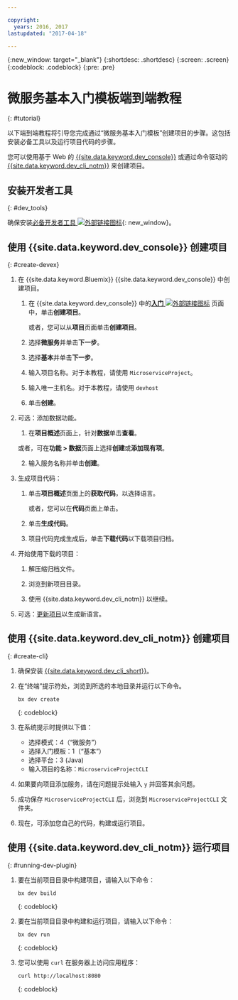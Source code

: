 ```yaml
---

copyright:
  years: 2016, 2017
lastupdated: "2017-04-18"

---
```

{:new_window: target="_blank"}
{:shortdesc: .shortdesc}
{:screen: .screen}
{:codeblock: .codeblock}
{:pre: .pre}

# 微服务基本入门模板端到端教程
{: #tutorial}

以下端到端教程将引导您完成通过“微服务基本入门模板”创建项目的步骤。这包括安装必备工具以及运行项目代码的步骤。

您可以使用基于 Web 的 [{{site.data.keyword.dev_console}}](#create-devex) 或通过命令驱动的 [{{site.data.keyword.dev_cli_notm}}](#create-cli) 来创建项目。

## 安装开发者工具
{: #dev_tools}

确保安装[必备开发者工具 ![外部链接图标](../icons/launch-glyph.svg "外部链接图标")](get_code.html#prereq-dev-tools){: new_window}。


## 使用 {{site.data.keyword.dev_console}} 创建项目
{: #create-devex}

1. 在 {{site.data.keyword.Bluemix}} {{site.data.keyword.dev_console}} 中创建项目。

	1. 在 {{site.data.keyword.dev_console}} 中的[**入门** ![外部链接图标](../icons/launch-glyph.svg "外部链接图标")](https://console.ng.bluemix.net/developer/getting-started/) 页面中，单击**创建项目**。

		或者，您可以从**项目**页面单击**创建项目**。

	2. 选择**微服务**并单击**下一步**。

	3. 选择**基本**并单击**下一步**。

	4. 输入项目名称。对于本教程，请使用 `MicroserviceProject`。   

	5. 输入唯一主机名。对于本教程，请使用 `devhost` 
   
	6. 单击**创建**。

2. 可选：添加数据功能。

	1. 在**项目概述**页面上，针对**数据**单击**查看**。

      或者，可在**功能 > 数据**页面上选择**创建**或**添加现有项**。

   2. 输入服务名称并单击**创建**。

3. 生成项目代码：

	1. 单击**项目概述**页面上的**获取代码**，以选择语言。
   
		或者，您可以在**代码**页面上单击。
      
	2. 单击**生成代码**。
   
	3. 项目代码完成生成后，单击**下载代码**以下载项目归档。

4. 开始使用下载的项目：

	1. 解压缩归档文件。
	
	2. 浏览到新项目目录。
	
	3. 使用 {{site.data.keyword.dev_cli_notm}} 以继续。

5. 可选：[更新项目](project_overview_page.html#update_language)以生成新语言。


## 使用 {{site.data.keyword.dev_cli_notm}} 创建项目
{: #create-cli}

1. 确保安装 [{{site.data.keyword.dev_cli_short}}](dev_cli.html)。

2. 在“终端”提示符处，浏览到所选的本地目录并运行以下命令。
  
	```
	bx dev create
	```
	{: codeblock}

3. 在系统提示时提供以下值：

	* 选择模式：4（“微服务”）
	* 选择入门模板：1（“基本”）
	* 选择平台：3 (Java)
	* 输入项目的名称：`MicroserviceProjectCLI`

4. 如果要向项目添加服务，请在问题提示处输入 `y` 并回答其余问题。

5. 成功保存 `MicroserviceProjectCLI` 后，浏览到 `MicroserviceProjectCLI` 文件夹。

6. 现在，可添加您自己的代码，构建或运行项目。
 
 
## 使用 {{site.data.keyword.dev_cli_notm}} 运行项目
{: #running-dev-plugin}

1. 要在当前项目目录中构建项目，请输入以下命令：

	```
	bx dev build
	```     
	{: codeblock}

2. 要在当前项目目录中构建和运行项目，请输入以下命令：

	```
	bx dev run
	```
	{: codeblock}	

3. 您可以使用 `curl` 在服务器上访问应用程序：

	```
	curl http://localhost:8080	
	```
	{: codeblock}
